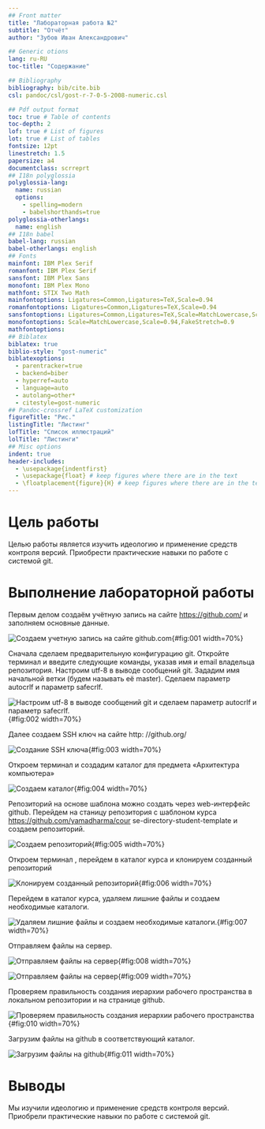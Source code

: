 ```yaml
---
## Front matter
title: "Лабораторная работа №2"
subtitle: "Отчёт"
author: "Зубов Иван Александрович"

## Generic otions
lang: ru-RU
toc-title: "Содержание"

## Bibliography
bibliography: bib/cite.bib
csl: pandoc/csl/gost-r-7-0-5-2008-numeric.csl

## Pdf output format
toc: true # Table of contents
toc-depth: 2
lof: true # List of figures
lot: true # List of tables
fontsize: 12pt
linestretch: 1.5
papersize: a4
documentclass: scrreprt
## I18n polyglossia
polyglossia-lang:
  name: russian
  options:
	- spelling=modern
	- babelshorthands=true
polyglossia-otherlangs:
  name: english
## I18n babel
babel-lang: russian
babel-otherlangs: english
## Fonts
mainfont: IBM Plex Serif
romanfont: IBM Plex Serif
sansfont: IBM Plex Sans
monofont: IBM Plex Mono
mathfont: STIX Two Math
mainfontoptions: Ligatures=Common,Ligatures=TeX,Scale=0.94
romanfontoptions: Ligatures=Common,Ligatures=TeX,Scale=0.94
sansfontoptions: Ligatures=Common,Ligatures=TeX,Scale=MatchLowercase,Scale=0.94
monofontoptions: Scale=MatchLowercase,Scale=0.94,FakeStretch=0.9
mathfontoptions:
## Biblatex
biblatex: true
biblio-style: "gost-numeric"
biblatexoptions:
  - parentracker=true
  - backend=biber
  - hyperref=auto
  - language=auto
  - autolang=other*
  - citestyle=gost-numeric
## Pandoc-crossref LaTeX customization
figureTitle: "Рис."
listingTitle: "Листинг"
lofTitle: "Список иллюстраций"
lolTitle: "Листинги"
## Misc options
indent: true
header-includes:
  - \usepackage{indentfirst}
  - \usepackage{float} # keep figures where there are in the text
  - \floatplacement{figure}{H} # keep figures where there are in the text
---
```


# Цель работы

Целью работы является изучить идеологию и применение средств
контроля версий. Приобрести практические навыки по работе с системой
git.

# Выполнение лабораторной работы

Первым делом создаём учётную запись на сайте https://github.com/ и
заполняем основные данные.

![Создаем учетную запись на сайте github.com](image/1.png){#fig:001 width=70%}

Сначала сделаем предварительную конфигурацию git. Откройте терминал
и введите следующие команды, указав имя и email владельца репозитория.
Настроим utf-8 в выводе сообщений git. Зададим имя начальной ветки
(будем называть её master). Сделаем параметр autocrlf и параметр safecrlf.

![Настроим utf-8 в выводе сообщений git и сделаем параметр autocrlf и параметр safecrlf.](image/2.png){#fig:002 width=70%}

Далее создаем SSH ключ на сайте http: //github.org/

![Cоздание SSH ключа](image/3.png){#fig:003 width=70%}

Откроем терминал и создадим каталог для предмета «Архитектура
компьютера»

![Cоздаем каталог](image/4.png){#fig:004 width=70%}


Репозиторий на основе шаблона можно создать через web-интерфейс
github. Перейдем на станицу репозитория с шаблоном курса
https://github.com/yamadharma/cour se-directory-student-template и создаем
репозиторий. 

![Cоздаем репозиторий](image/5.png){#fig:005 width=70%}

Откроем терминал , перейдем в каталог курса и клонируем созданный
репозиторий 

![Клонируем созданный репозиторий](image/6.png){#fig:006 width=70%}

Перейдем в каталог курса, удаляем лишние файлы и создаем
необходимые каталоги.

![Удаляем лишние файлы и создаем необходимые каталоги.](image/7.png){#fig:007 width=70%}

Отправляем файлы на сервер.

![Отправляем файлы на сервер](image/8.png){#fig:008 width=70%}

![Отправляем файлы на сервер](image/9.png){#fig:009 width=70%}

Проверяем правильность создания иерархии рабочего пространства в
локальном репозитории и на странице github.

![Проверяем правильность создания иерархии рабочего пространства](image/10.png){#fig:010 width=70%}

Загрузим файлы на github в соответствующий каталог.

![Загрузим файлы на github](image/11.png){#fig:011 width=70%}

# Выводы

Мы изучили идеологию и применение средств контроля версий.
Приобрели практические навыки по работе с системой git.

